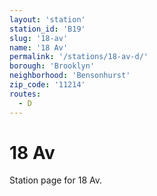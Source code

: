 ```yaml
---
layout: 'station'
station_id: 'B19'
slug: '18-av'
name: '18 Av'
permalink: '/stations/18-av-d/'
borough: 'Brooklyn'
neighborhood: 'Bensonhurst'
zip_code: '11214'
routes:
  - D
---
```

# 18 Av

Station page for 18 Av.
